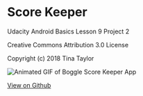 # Score Keeper

Udacity Android Basics Lesson 9 Project 2

Creative Commons Attribution 3.0 License

Copyright (c) 2018 Tina Taylor

![Animated GIF of Boggle Score Keeper App](https://user-images.githubusercontent.com/35104977/36874130-cb05dd22-1d78-11e8-8b8e-787a21c29309.gif "Animated GIF of Boggle Score Keeper App")


<a href="https://github.com/tinapleez/ScoreKeeper">View on Github</a>

